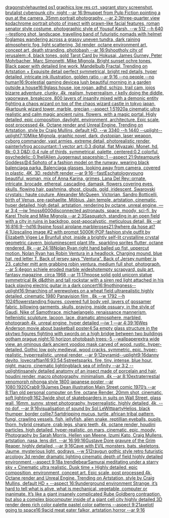 [dragon](https://www.ebank.nz/aiartgenerator?category=dragon)[](https://www.ebank.nz/aiartgenerator?category=)[style](https://www.ebank.nz/aiartgenerator?category=style)[haunted ps1 graphics low res crt, vagrant story screenshot, brutalist cyberpunk city, night --ar 16:9](https://www.ebank.nz/aiartgenerator?category=haunted%20ps1%20graphics%20low%20res%20crt%2C%20vagrant%20story%20screenshot%2C%20brutalist%20cyberpunk%20city%2C%20night%20--ar%2016%3A9)[muppet from Pulp Fiction pointing a gun at the camera, 35mm portrait photography, --ar 2:3](https://www.ebank.nz/aiartgenerator?category=muppet%20from%20Pulp%20Fiction%20pointing%20a%20gun%20at%20the%20camera%2C%2035mm%20portrait%20photography%2C%20--ar%202%3A3)[three-quarter view kodachrome portrait photo of insect with prawn-like facial features, roman senator style costume, photographic style of Yousuf Karsh, --w 512 --h 640  --test](https://www.ebank.nz/aiartgenerator?category=three-quarter%20view%20kodachrome%20portrait%20photo%20of%20insect%20with%20prawn-like%20facial%20features%2C%20roman%20senator%20style%20costume%2C%20photographic%20style%20of%20Yousuf%20Karsh%2C%20--w%20512%20--h%20640%20%20--test)[long shot, landscape, travelling band of futuristic nomads with helmet foglamps wandering across a grassy uneven tundra, dark raining atmospheric fog, light scattering, 3d render, octane environment art, concept art, death stranding, photobash --ar 16:9](https://www.ebank.nz/aiartgenerator?category=long%20shot%2C%20landscape%2C%20travelling%20band%20of%20futuristic%20nomads%20with%20helmet%20foglamps%20wandering%20across%20a%20grassy%20uneven%20tundra%2C%20dark%20raining%20atmospheric%20fog%2C%20light%20scattering%2C%203d%20render%2C%20octane%20environment%20art%2C%20concept%20art%2C%20death%20stranding%2C%20photobash%20--ar%2016%3A9)[shoot](https://www.ebank.nz/aiartgenerator?category=shoot)[holy city of jerusalem::4, black tones, gold Tarot Card by Hokusai, James Gurney, Peter Mohrbacher, Marc Simonetti, Mike Mignola, Bright sunset ochre tones, Black paper with detailed line work, Mandelbulb Fractal, Trending on Artstation + Exquisite detail perfect symmetrical, bright red details, hyper detailed, intricate ink illustration, golden ratio --ar 9:16 --no people --no human](https://www.ebank.nz/aiartgenerator?category=holy%20city%20of%20jerusalem%3A%3A4%2C%20black%20tones%2C%20gold%20Tarot%20Card%20by%20Hokusai%2C%20James%20Gurney%2C%20Peter%20Mohrbacher%2C%20Marc%20Simonetti%2C%20Mike%20Mignola%2C%20Bright%20sunset%20ochre%20tones%2C%20Black%20paper%20with%20detailed%20line%20work%2C%20Mandelbulb%20Fractal%2C%20Trending%20on%20Artstation%20%2B%20Exquisite%20detail%20perfect%20symmetrical%2C%20bright%20red%20details%2C%20hyper%20detailed%2C%20intricate%20ink%20illustration%2C%20golden%20ratio%20--ar%209%3A16%20--no%20people%20--no%20human)[16:9](https://www.ebank.nz/aiartgenerator?category=16%3A9)[celestial gaming device](https://www.ebank.nz/aiartgenerator?category=celestial%20gaming%20device)[a lush beautiful morning in a garden outside a house](https://www.ebank.nz/aiartgenerator?category=a%20lush%20beautiful%20morning%20in%20a%20garden%20outside%20a%20house)[16:9](https://www.ebank.nz/aiartgenerator?category=16%3A9)[glass house, joe rogan, adhd, schizo, trail cam, jojos bizarre adventure, clunky, 4k, realism, hyperrealism, r kelly doing the diddle, vaporwave, breakcore, 800 layers of insanity mixed with a demonic entity fighting a chaos wizard on top of the chaos wizard castle in tokyo japan, 4k](https://www.ebank.nz/aiartgenerator?category=glass%20house%2C%20joe%20rogan%2C%20adhd%2C%20schizo%2C%20trail%20cam%2C%20jojos%20bizarre%20adventure%2C%20clunky%2C%204k%2C%20realism%2C%20hyperrealism%2C%20r%20kelly%20doing%20the%20diddle%2C%20vaporwave%2C%20breakcore%2C%20800%20layers%20of%20insanity%20mixed%20with%20a%20demonic%20entity%20fighting%20a%20chaos%20wizard%20on%20top%20of%20the%20chaos%20wizard%20castle%20in%20tokyo%20japan%2C%204k)[art](https://www.ebank.nz/aiartgenerator?category=art)[punk wizard tower, marble, grecian --aspect 1:5](https://www.ebank.nz/aiartgenerator?category=punk%20wizard%20tower%2C%20marble%2C%20grecian%20--aspect%201%3A5)[1920](https://www.ebank.nz/aiartgenerator?category=1920)[a cinematic ultra realistic and calm magic ancient ruins, flowers, with a magic portal. Higly detailed, epic composition, daylight. environment, architecture. Epic scale, post processed 4k, Octane render and Unreal Engine. Trending on Artstation, style by Craig Mullins, default HD, --w 3340 --h 1440 --uplight](https://www.ebank.nz/aiartgenerator?category=a%20cinematic%20ultra%20realistic%20and%20calm%20magic%20ancient%20ruins%2C%20flowers%2C%20with%20a%20magic%20portal.%20Higly%20detailed%2C%20epic%20composition%2C%20daylight.%20environment%2C%20architecture.%20Epic%20scale%2C%20post%20processed%204k%2C%20Octane%20render%20and%20Unreal%20Engine.%20Trending%20on%20Artstation%2C%20style%20by%20Craig%20Mullins%2C%20default%20HD%2C%20--w%203340%20--h%201440%20--uplight)[--uplight](https://www.ebank.nz/aiartgenerator?category=--uplight)[7:10](https://www.ebank.nz/aiartgenerator?category=7%3A10)[Mike Mignola, graphic novel, dark, dystopian, laser weapon, cyborg commander, vast armies, extreme detail, photorealistic render, painterly](https://www.ebank.nz/aiartgenerator?category=Mike%20Mignola%2C%20graphic%20novel%2C%20dark%2C%20dystopian%2C%20laser%20weapon%2C%20cyborg%20commander%2C%20vast%20armies%2C%20extreme%20detail%2C%20photorealistic%20render%2C%20painterly)[frog accountant::1 vector art::0.3 digital, flat Miyazaki, Monet, hd, 8k::0.3 D&D::0.4 rule of thirds, symmetrical, palette, centered:0.2 colorful, psychedelic::0.1](https://www.ebank.nz/aiartgenerator?category=frog%20accountant%3A%3A1%20vector%20art%3A%3A0.3%20digital%2C%20flat%20Miyazaki%2C%20Monet%2C%20hd%2C%208k%3A%3A0.3%20D%26D%3A%3A0.4%20rule%20of%20thirds%2C%20symmetrical%2C%20palette%2C%20centered%3A0.2%20colorful%2C%20psychedelic%3A%3A0.1)[hell](https://www.ebank.nz/aiartgenerator?category=hell)[Alien Juggernaut spaceship::1 --aspect 21:9](https://www.ebank.nz/aiartgenerator?category=Alien%20Juggernaut%20spaceship%3A%3A1%20--aspect%2021%3A9)[steampunk Goddess](https://www.ebank.nz/aiartgenerator?category=steampunk%20Goddess)[😡](https://www.ebank.nz/aiartgenerator?category=%F0%9F%98%A1)[4:5](https://www.ebank.nz/aiartgenerator?category=4%3A5)[photo of a fashion model on the runway, wearing black balenciaga parka, Balenciaga glasses, looking away from camera, covered in plastic, 4K, 3D, redshift render —ar 9:16](https://www.ebank.nz/aiartgenerator?category=photo%20of%20a%20fashion%20model%20on%20the%20runway%2C%20wearing%20black%20balenciaga%20parka%2C%20Balenciaga%20glasses%2C%20looking%20away%20from%20camera%2C%20covered%20in%20plastic%2C%204K%2C%203D%2C%20redshift%20render%20%E2%80%94ar%209%3A16)[--fast](https://www.ebank.nz/aiartgenerator?category=--fast)[Eschatology](https://www.ebank.nz/aiartgenerator?category=Eschatology)[young beautiful, woman, mix of Anna Karina, grimes, Lana Del Rey::ornate, intricate, brocade, ethereal, cascading, damask, flowers covering eyes, skulls, flowing hair, pashmina, ghost, clouds, gold, iridescent, Swarovski crystals:: haute couture, Alexander McQueen, Victorian, Sandro Botticelli, birth of Venus, pre-raphaelite, Möbius, Jain temple, artstation, cinematic, hyper detailed, high detail, artstation, rendering by octane, unreal engine, —ar 3:4 —iw 1](https://www.ebank.nz/aiartgenerator?category=young%20beautiful%2C%20woman%2C%20mix%20of%20Anna%20Karina%2C%20grimes%2C%20Lana%20Del%20Rey%3A%3Aornate%2C%20intricate%2C%20brocade%2C%20ethereal%2C%20cascading%2C%20damask%2C%20flowers%20covering%20eyes%2C%20skulls%2C%20flowing%20hair%2C%20pashmina%2C%20ghost%2C%20clouds%2C%20gold%2C%20iridescent%2C%20Swarovski%20crystals%3A%3A%20haute%20couture%2C%20Alexander%20McQueen%2C%20Victorian%2C%20Sandro%20Botticelli%2C%20birth%20of%20Venus%2C%20pre-raphaelite%2C%20M%C3%B6bius%2C%20Jain%20temple%2C%20artstation%2C%20cinematic%2C%20hyper%20detailed%2C%20high%20detail%2C%20artstation%2C%20rendering%20by%20octane%2C%20unreal%20engine%2C%20%E2%80%94ar%203%3A4%20%E2%80%94iw%201)[moss](https://www.ebank.nz/aiartgenerator?category=moss)[6000](https://www.ebank.nz/aiartgenerator?category=6000)[disconnected astronauts, space, moody, sci-fi, by Karel Thole and Mike Mignola --ar 2:3](https://www.ebank.nz/aiartgenerator?category=disconnected%20astronauts%2C%20space%2C%20moody%2C%20sci-fi%2C%20by%20Karel%20Thole%20and%20Mike%20Mignola%20--ar%202%3A3)[Sasquatch, standing in an open field with a city in ruins in backdrop, post-apocalyptic, meticulous detail, 8k --ar 16:8](https://www.ebank.nz/aiartgenerator?category=Sasquatch%2C%20standing%20in%20an%20open%20field%20with%20a%20city%20in%20ruins%20in%20backdrop%2C%20post-apocalyptic%2C%20meticulous%20detail%2C%208k%20--ar%2016%3A8)[16:9](https://www.ebank.nz/aiartgenerator?category=16%3A9)[--hd](https://www.ebank.nz/aiartgenerator?category=--hd)[16:9](https://www.ebank.nz/aiartgenerator?category=16%3A9)[spine fossil airplane,marble](https://www.ebank.nz/aiartgenerator?category=spine%20fossil%20airplane%2Cmarble)[roses](https://www.ebank.nz/aiartgenerator?category=roses)[21:9](https://www.ebank.nz/aiartgenerator?category=21%3A9)[where da hose at?](https://www.ebank.nz/aiartgenerator?category=where%20da%20hose%20at%3F)[4:1](https://www.ebank.nz/aiartgenerator?category=4%3A1)[Upscaling image #2 with prompt 5000](https://www.ebank.nz/aiartgenerator?category=Upscaling%20image%20%232%20with%20prompt%205000)[K-POP fashion style outfit by Elizabeth Vigee Le Brun](https://www.ebank.nz/aiartgenerator?category=K-POP%20fashion%20style%20outfit%20by%20Elizabeth%20Vigee%20Le%20Brun)[full shot, inside a brightly self-lit crystalline crystal geometric cavern, bioluminescent plant life,, sparkling sprites flutter, octane rendered, 8k --ar 24:18](https://www.ebank.nz/aiartgenerator?category=full%20shot%2C%20inside%20a%20brightly%20self-lit%20crystalline%20crystal%20geometric%20cavern%2C%20bioluminescent%20plant%20life%2C%2C%20sparkling%20sprites%20flutter%2C%20octane%20rendered%2C%208k%20--ar%2024%3A18)[Nolan Ryan right hand balled up fist, uppercut motion. Nolan Ryan has Robin Ventura in a headlock. Charging mound. blue hat, red letter T. Back of jersey says "Ventura". Back of Jersey number is 23. catcher mitt arm grabbing robin ventura. medium full shot, photograph. --ar 5:4](https://www.ebank.nz/aiartgenerator?category=Nolan%20Ryan%20right%20hand%20balled%20up%20fist%2C%20uppercut%20motion.%20Nolan%20Ryan%20has%20Robin%20Ventura%20in%20a%20headlock.%20Charging%20mound.%20blue%20hat%2C%20red%20letter%20T.%20Back%20of%20jersey%20says%20%22Ventura%22.%20Back%20of%20Jersey%20number%20is%2023.%20catcher%20mitt%20arm%20grabbing%20robin%20ventura.%20medium%20full%20shot%2C%20photograph.%20--ar%205%3A4)[egon schiele eroded marble wideshot](https://www.ebank.nz/aiartgenerator?category=egon%20schiele%20eroded%20marble%20wideshot)[empty scrapyard, pulp art, fantasy magazine, circa 1968 --ar 11:17](https://www.ebank.nz/aiartgenerator?category=empty%20scrapyard%2C%20pulp%20art%2C%20fantasy%20magazine%2C%20circa%201968%20--ar%2011%3A17)[moose solid gold unicorn statue symmetrical 8k d&d](https://www.ebank.nz/aiartgenerator?category=moose%20solid%20gold%20unicorn%20statue%20symmetrical%208k%20d%26d)[thin and tall rockstar with a siren red light attached in his back playing electric guitar in a dark concert](https://www.ebank.nz/aiartgenerator?category=thin%20and%20tall%20rockstar%20with%20a%20siren%20red%20light%20attached%20in%20his%20back%20playing%20electric%20guitar%20in%20a%20dark%20concert)[16:9](https://www.ebank.nz/aiartgenerator?category=16%3A9)[nothingness](https://www.ebank.nz/aiartgenerator?category=nothingness)[](https://www.ebank.nz/aiartgenerator?category=)[--uplight](https://www.ebank.nz/aiartgenerator?category=--uplight)[16:9](https://www.ebank.nz/aiartgenerator?category=16%3A9)[marching of werewolves on a wheat field ultrarealistic highly detailed, cinematic 1980  Panavision film , 8k --w 1792 --h 1024](https://www.ebank.nz/aiartgenerator?category=marching%20of%20werewolves%20on%20a%20wheat%20field%20ultrarealistic%20highly%20detailed%2C%20cinematic%201980%20%20Panavision%20film%20%2C%208k%20--w%201792%20--h%201024)[flower](https://www.ebank.nz/aiartgenerator?category=flower)[standing figures, covered full body veil, layers of gossamer fabric, billowing garments, skulls, praying, inside ossuary, in the style of Gaudi, Nike of Samothrace, michaelangelo, renaissance mannerism, hellenistic sculpture, lacoon, lace, dramatic atmosphere, marbled, photograph 4k, unreal engine, hyper detailed —iw 1 —ar 4:3](https://www.ebank.nz/aiartgenerator?category=standing%20figures%2C%20covered%20full%20body%20veil%2C%20layers%20of%20gossamer%20fabric%2C%20billowing%20garments%2C%20skulls%2C%20praying%2C%20inside%20ossuary%2C%20in%20the%20style%20of%20Gaudi%2C%20Nike%20of%20Samothrace%2C%20michaelangelo%2C%20renaissance%20mannerism%2C%20hellenistic%20sculpture%2C%20lacoon%2C%20lace%2C%20dramatic%20atmosphere%2C%20marbled%2C%20photograph%204k%2C%20unreal%20engine%2C%20hyper%20detailed%20%E2%80%94iw%201%20%E2%80%94ar%204%3A3)[9:16](https://www.ebank.nz/aiartgenerator?category=9%3A16)[Wes Anderson movie about basketball poster](https://www.ebank.nz/aiartgenerator?category=Wes%20Anderson%20movie%20about%20basketball%20poster)[4:5](https://www.ebank.nz/aiartgenerator?category=4%3A5)[a empty glass structure in the sky](https://www.ebank.nz/aiartgenerator?category=a%20empty%20glass%20structure%20in%20the%20sky)[two figures fighting with swords on a high bridge between two buildings gotham prague night:10 horizon photobash trees:-5 --wallpaper](https://www.ebank.nz/aiartgenerator?category=two%20figures%20fighting%20with%20swords%20on%20a%20high%20bridge%20between%20two%20buildings%20gotham%20prague%20night%3A10%20horizon%20photobash%20trees%3A-5%20--wallpaper)[extra wide view. an ominous dark ancient voodoo mask carved of wood. rustic. hyper-detailed. Gothic low poly medieval. wood cracks. symmetric. epic. hyper-realistic. hyperrealistic. unreal render. --ar 9:12](https://www.ebank.nz/aiartgenerator?category=extra%20wide%20view.%20an%20ominous%20dark%20ancient%20voodoo%20mask%20carved%20of%20wood.%20rustic.%20hyper-detailed.%20Gothic%20low%20poly%20medieval.%20wood%20cracks.%20symmetric.%20epic.%20hyper-realistic.%20hyperrealistic.%20unreal%20render.%20--ar%209%3A12)[pyramid](https://www.ebank.nz/aiartgenerator?category=pyramid)[--uplight](https://www.ebank.nz/aiartgenerator?category=--uplight)[9:16](https://www.ebank.nz/aiartgenerator?category=9%3A16)[danny devito, lovecraftian](https://www.ebank.nz/aiartgenerator?category=danny%20devito%2C%20lovecraftian)[16:9](https://www.ebank.nz/aiartgenerator?category=16%3A9)[3:5](https://www.ebank.nz/aiartgenerator?category=3%3A5)[4:5](https://www.ebank.nz/aiartgenerator?category=4%3A5)[street](https://www.ebank.nz/aiartgenerator?category=street)[sparks, fire, tiny, intense, blue hour, night, macro, cinematic lighting](https://www.ebank.nz/aiartgenerator?category=sparks%2C%20fire%2C%20tiny%2C%20intense%2C%20blue%20hour%2C%20night%2C%20macro%2C%20cinematic%20lighting)[black sea of infinity --ar 3:2 --uplight](https://www.ebank.nz/aiartgenerator?category=black%20sea%20of%20infinity%20--ar%203%3A2%20--uplight)[insanely detailed  anatomy  of an insect  made of  porcelain and hair, houdini render, macro photography,  minimalism, 4k --ar 8:10](https://www.ebank.nz/aiartgenerator?category=insanely%20detailed%20%20anatomy%20%20of%20an%20insect%20%20made%20of%20%20porcelain%20and%20hair%2C%20houdini%20render%2C%20macro%20photography%2C%20%20minimalism%2C%204k%20--ar%208%3A10)[extraterrestial xenomorph nihonga style 1800 japanese poster --ar 1080:1920](https://www.ebank.nz/aiartgenerator?category=extraterrestial%20xenomorph%20nihonga%20style%201800%20japanese%20poster%20--ar%201080%3A1920)[Crab](https://www.ebank.nz/aiartgenerator?category=Crab)[9:19](https://www.ebank.nz/aiartgenerator?category=9%3A19)[James Dean illustration Main Street comic 1970’s --ar 8:11](https://www.ebank.nz/aiartgenerator?category=James%20Dean%20illustration%20Main%20Street%20comic%201970%E2%80%99s%20--ar%208%3A11)[an old personal computer on fire, octane Render, 20mm shot, cinematic, soft lighting](https://www.ebank.nz/aiartgenerator?category=an%20old%20personal%20computer%20on%20fire%2C%20octane%20Render%2C%2020mm%20shot%2C%20cinematic%2C%20soft%20lighting)[9:16](https://www.ebank.nz/aiartgenerator?category=9%3A16)[2:3](https://www.ebank.nz/aiartgenerator?category=2%3A3)[wide shot of skateboarders in suits on Wall Street,  glass wall, 16mm, sunny, street photography, hyperrealistic, highly detailed, 4k, --no dof, --ar 9:16](https://www.ebank.nz/aiartgenerator?category=wide%20shot%20of%20skateboarders%20in%20suits%20on%20Wall%20Street%2C%20%20glass%20wall%2C%2016mm%2C%20sunny%2C%20street%20photography%2C%20hyperrealistic%2C%20highly%20detailed%2C%204k%2C%20--no%20dof%2C%20--ar%209%3A16)[visualisation of sound by Sol LeWitt](https://www.ebank.nz/aiartgenerator?category=visualisation%20of%20sound%20by%20Sol%20LeWitt)[party](https://www.ebank.nz/aiartgenerator?category=party)[Helios, black thumper, border collie](https://www.ebank.nz/aiartgenerator?category=Helios%2C%20black%20thumper%2C%20border%20collie)[7:5](https://www.ebank.nz/aiartgenerator?category=7%3A5)[art](https://www.ebank.nz/aiartgenerator?category=art)[dripping mucus, turtle, african tribal pattern, fungi, crawling vessels, fish, jellyfish, alien snake, reptillian eyeballs, pupils, thorn, hybrid creature, crab legs, sharp teeth, 4k, octane render, houdini particles, high detailed, hyper-realistic, on mars, cinematic, epic, moody, Photography by Sarah Morris, Hellen van Meene, Izumi Kato, Craig Mullens, artstation, nasa, lens dirt, --ar 16:9](https://www.ebank.nz/aiartgenerator?category=dripping%20mucus%2C%20turtle%2C%20african%20tribal%20pattern%2C%20fungi%2C%20crawling%20vessels%2C%20fish%2C%20jellyfish%2C%20alien%20snake%2C%20reptillian%20eyeballs%2C%20pupils%2C%20thorn%2C%20hybrid%20creature%2C%20crab%20legs%2C%20sharp%20teeth%2C%204k%2C%20octane%20render%2C%20houdini%20particles%2C%20high%20detailed%2C%20hyper-realistic%2C%20on%20mars%2C%20cinematic%2C%20epic%2C%20moody%2C%20Photography%20by%20Sarah%20Morris%2C%20Hellen%20van%20Meene%2C%20Izumi%20Kato%2C%20Craig%20Mullens%2C%20artstation%2C%20nasa%2C%20lens%20dirt%2C%20--ar%2016%3A9)[9:16](https://www.ebank.nz/aiartgenerator?category=9%3A16)[Gustave Dore gravure of the Grim Reaper, highly detailed, --ar 9:16](https://www.ebank.nz/aiartgenerator?category=Gustave%20Dore%20gravure%20of%20the%20Grim%20Reaper%2C%20highly%20detailed%2C%20--ar%209%3A16)[Cave with EVIL monsters, bats, skeletons, Jaume,  mysterious light, godrays, --w 512](https://www.ebank.nz/aiartgenerator?category=Cave%20with%20EVIL%20monsters%2C%20bats%2C%20skeletons%2C%20Jaume%2C%20%20mysterious%20light%2C%20godrays%2C%20--w%20512)[raygun gothic style retro futuristic arcology 3d render dramatic lighting cinematic depth of field highly detailed environment --aspect 9:18](https://www.ebank.nz/aiartgenerator?category=raygun%20gothic%20style%20retro%20futuristic%20arcology%203d%20render%20dramatic%20lighting%20cinematic%20depth%20of%20field%20highly%20detailed%20environment%20--aspect%209%3A18)[a trendlebear](https://www.ebank.nz/aiartgenerator?category=a%20trendlebear)[Samurai meditating under a starry sky + Cinematic ultra realistic. Dusk time + Highly detailed, epic composition, environment, concept art. Epic scale, post processed 4k, Octane render and Unreal Engine. Trending on Artstation, style by Craig Mullins, default HD + --aspect 16:9](https://www.ebank.nz/aiartgenerator?category=Samurai%20meditating%20under%20a%20starry%20sky%20%2B%20Cinematic%20ultra%20realistic.%20Dusk%20time%20%2B%20Highly%20detailed%2C%20epic%20composition%2C%20environment%2C%20concept%20art.%20Epic%20scale%2C%20post%20processed%204k%2C%20Octane%20render%20and%20Unreal%20Engine.%20Trending%20on%20Artstation%2C%20style%20by%20Craig%20Mullins%2C%20default%20HD%20%2B%20--aspect%2016%3A9)[underground   environment  Strange,  it’s hard to tell what is alive, what is mechanical, vegetable, computer or inanimate. It’s like a giant insanely complicated Rube Goldberg contraption, but also a complex biocomputer inside of a giant cell city highly detailed 3D render deep rich color palette pastel color patterns --aspect 9:21](https://www.ebank.nz/aiartgenerator?category=underground%20%20%20environment%20%20Strange%2C%20%20it%E2%80%99s%20hard%20to%20tell%20what%20is%20alive%2C%20what%20is%20mechanical%2C%20vegetable%2C%20computer%20or%20inanimate.%20It%E2%80%99s%20like%20a%20giant%20insanely%20complicated%20Rube%20Goldberg%20contraption%2C%20but%20also%20a%20complex%20biocomputer%20inside%20of%20a%20giant%20cell%20city%20highly%20detailed%203D%20render%20deep%20rich%20color%20palette%20pastel%20color%20patterns%20--aspect%209%3A21)[axelotl going to space](https://www.ebank.nz/aiartgenerator?category=axelotl%20going%20to%20space)[16:9](https://www.ebank.nz/aiartgenerator?category=16%3A9)[acid meat eater falkor, artstation,horror --ar 9:16](https://www.ebank.nz/aiartgenerator?category=acid%20meat%20eater%20falkor%2C%20artstation%2Chorror%20--ar%209%3A16)